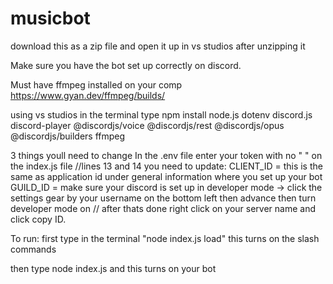 # musicbot

download this as a zip file and open it up in vs studios after unzipping it 

Make sure you have the bot set up correctly on discord.

Must have ffmpeg installed on your comp
	https://www.gyan.dev/ffmpeg/builds/

using vs studios
	in the terminal type npm install node.js dotenv discord.js discord-player @discordjs/voice @discordjs/rest @discordjs/opus @discordjs/builders ffmpeg
	
3 things youll need to change 
In the .env file enter your token with no " " 
on the index.js file //lines 13 and 14 you need to update:
	CLIENT_ID = this is the same as application id under general information where you set up your bot 
	GUILD_ID =  make sure your discord is set up in developer mode -> click the settings gear by your username on the bottom left then 
	advance then turn developer mode on // after thats done right click on your server name and click copy ID. 

To run:
first type in the terminal "node index.js load"
this turns on the slash commands

then type node index.js
and this turns on your bot 

